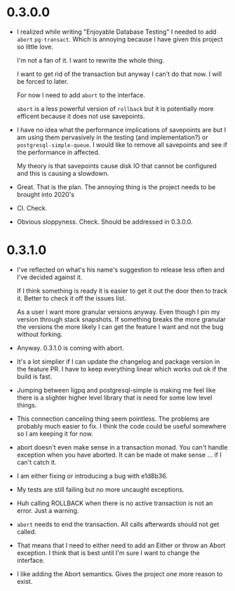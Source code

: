# 0.3.0.0
- I realized while writing "Enjoyable Database Testing" I needed to add `abort` `pg-transact`. Which is annoying because I  have given this project so little love.

  I'm not a fan of it. I want to rewrite the whole thing.

  I want to get rid of the transaction but anyway I can't do that now. I will be forced to later.

  For now I need to add `abort` to the interface.

  `abort` is a less powerful version of `rollback` but it is potentially more efficent because it does not use savepoints.

- I have no idea what the performance implications of savepoints are but I am using them pervasively in the testing (and implementation?) or `postgresql-simple-queue`. I would like to remove all savepoints and see if the performance in affected.

  My theory is that savepoints cause disk IO that cannot be configured and this is causing a slowdown.

- Great. That is the plan. The annoying thing is the project needs to be brought into 2020's

- CI. Check.

- Obvious sloppyness. Check.
  Should be addressed in 0.3.0.0.

# 0.3.1.0

- I've reflected on what's his name's suggestion to release less often and I've decided against it.

  If I think something is ready it is easier to get it out the door then to track it. Better to check it off the issues list.

  As a user I want more granular versions anyway. Even though I pin my version through stack snapshots. If something breaks the more granular the versions the more likely I can get the feature I want and not the bug without forking.

- Anyway. 0.3.1.0 is coming with abort.

- It's a lot simplier if I can update the changelog and package version in the feature PR. I have to keep everything linear which works out ok if the build is fast.

- Jumping between ligpq and postgresql-simple is making me feel like there is a slighter higher level library that is need for some low level things.

- This connection canceling thing seem pointless. The problems are probably much easier to fix. I think the code could be useful somewhere so I am keeping it for now.

- abort doesn't even make sense in a transaction monad. You can't handle exception when you have aborted. It can be made ot make sense ... if I can't catch it.

- I am either fixing or introducing a bug with e1d8b36.

- My tests are still failing but no more uncaught exceptions.

- Huh calling ROLLBACK when there is no active transaction is not an error. Just a warning.

- `abort` needs to end the transaction. All calls afterwards should not get called.

- That means that I need to either need to add an Either or throw an Abort exception. I think that is best until I'm sure I want to change the interface.

- I like adding the Abort semantics. Gives the project one more reason to exist.
